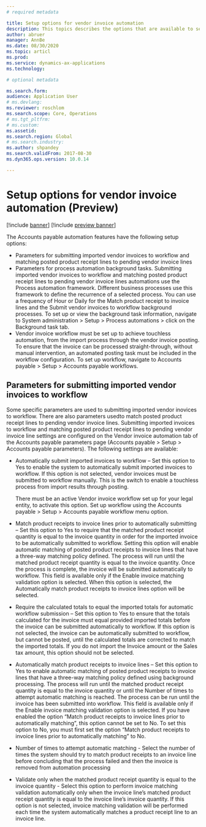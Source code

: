 ```yaml
---
# required metadata

title: Setup options for vendor invoice automation
description: This topics describes the options that are available to setting up and configuring the vendor invoice automation process.  
author: abruer
manager: AnnBe
ms.date: 08/30/2020
ms.topic: articl
ms.prod: 
ms.service: dynamics-ax-applications
ms.technology: 

# optional metadata

ms.search.form:  
audience: Application User
# ms.devlang: 
ms.reviewer: roschlom
ms.search.scope: Core, Operations
# ms.tgt_pltfrm: 
# ms.custom: 
ms.assetid: 
ms.search.region: Global
# ms.search.industry: 
ms.author: shpandey
ms.search.validFrom: 2017-08-30
ms.dyn365.ops.version: 10.0.14

---
```


# Setup options for vendor invoice automation (Preview)

[!include [banner](../includes/banner.md)]
[!include [preview banner](../includes/preview-banner.md)]

The Accounts payable automation features have the following setup options:

- Parameters for submitting imported vendor invoices to workflow and matching posted product receipt lines to pending vendor invoice lines
- Parameters for process automation background tasks. Submitting imported vendor invoices to workflow and matching posted product receipt lines to pending vendor invoice lines automations use the Process automation framework. Different business processes use this framework to define the recurrence of a selected process. You can use a frequency of Hour or Daily for the Match product receipt to invoice lines and the Submit vendor invoices to workflow background processes. To set up or view the background task information, navigate to System administration > Setup > Process automations > click on the Background task tab. 
- Vendor invoice workflow must be set up to achieve touchless automation, from the import process through the vendor invoice posting. To ensure that the invoice can be processed straight-through, without manual intervention, an automated posting task must be included in the workflow configuration. To set up workflow, navigate to Accounts payable > Setup > Accounts payable workflows.

## Parameters for submitting imported vendor invoices to workflow
Some specific parameters are used to submitting imported vendor inovices to workflow. There are also parameters usedto match posted product receipt lines to pending vendor invoice lines. Submitting imported invoices to workflow and matching posted product receipt lines to pending vendor invoice line settings are configured on the Vendor invoice automation tab of the Accounts payable parameters page (Accounts payable > Setup > Accounts payable parameters). The following settings are available:

- Automatically submit imported invoices to workflow – Set this option to Yes to enable the system to automatically submit imported invoices to workflow. If this option is not selected, vendor invoices must be submitted to workflow manually. This is the switch to enable a touchless process from import results through posting. 
  
  There must be an active Vendor invoice workflow set up for your legal entity, to activate this option. Set up workflow using the Accounts payable > Setup > Accounts payable workflow menu option.

- Match product receipts to invoice lines prior to automatically submitting – Set this option to Yes to require that the matched product receipt quantity is equal to the invoice quantity in order for the imported invoice to be automatically submitted to workflow. Setting this option will enable automatic matching of posted product receipts to invoice lines that have a three-way matching policy defined. The process will run until the matched product receipt quantity is equal to the invoice quantity. Once the process is complete, the invoice will be submitted automatically to workflow.
  This field is available only if the Enable invoice matching validation option is selected. When this option is selected, the Automatically match product receipts to invoice lines option will be selected.
- Require the calculated totals to equal the imported totals for automatic workflow submission – Set this option to Yes to ensure that the totals calculated for the invoice must equal provided imported totals before the invoice can be submitted automatically to workflow. If this option is not selected, the invoice can be automatically submitted to workflow, but cannot be posted, until the calculated totals are corrected to match the imported totals. If you do not import the Invoice amount or the Sales tax amount, this option should not be selected.

- Automatically match product receipts to invoice lines – Set this option to Yes to enable automatic matching of posted product receipts to invoice lines that have a three-way matching policy defined using background processing. The process will run until the matched product receipt quantity is equal to the invoice quantity or until the Number of times to attempt automatic matching is reached. The process can be run until the invoice has been submitted into workflow.
This field is available only if the Enable invoice matching validation option is selected.
If you have enabled the option “Match product receipts to invoice lines prior to automatically matching”, this option cannot be set to No. To set this option to No, you must first set the option “Match product receipts to invoice lines prior to automatically matching” to No.

- Number of times to attempt automatic matching - Select the number of times the system should try to match product receipts to an invoice line before concluding that the process failed and then the invoice is removed from automation processing

- Validate only when the matched product receipt quantity is equal to the invoice quantity - Select this option to perform invoice matching validation automatically only when the invoice line’s matched product receipt quantity is equal to the invoice line’s invoice quantity. If this option is not selected, invoice matching validation will be performed each time the system automatically matches a product receipt line to an invoice line.
